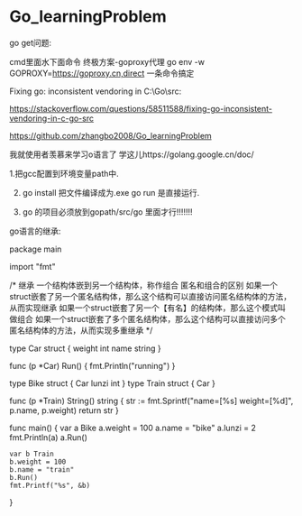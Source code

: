 # Go_learningProblem

go get问题:

cmd里面水下面命令
终极方案-goproxy代理
go env -w GOPROXY=https://goproxy.cn,direct
一条命令搞定






Fixing go: inconsistent vendoring in C:\Go\src:


https://stackoverflow.com/questions/58511588/fixing-go-inconsistent-vendoring-in-c-go-src








https://github.com/zhangbo2008/Go_learningProblem




我就使用者羡慕来学习o语言了
学这儿https://golang.google.cn/doc/


1.把gcc配置到环境变量path中.




2. go install 把文件编译成为.exe
go run 是直接运行.

  
3. go 的项目必须放到gopath/src/go 里面才行!!!!!!!







go语言的继承:

package main

import "fmt"

/*
继承
一个结构体嵌到另一个结构体，称作组合
匿名和组合的区别
如果一个struct嵌套了另一个匿名结构体，那么这个结构可以直接访问匿名结构体的方法，从而实现继承
如果一个struct嵌套了另一个【有名】的结构体，那么这个模式叫做组合
如果一个struct嵌套了多个匿名结构体，那么这个结构可以直接访问多个匿名结构体的方法，从而实现多重继承
*/

type Car struct {
    weight int
    name   string
}

func (p *Car) Run() {
    fmt.Println("running")
}

type Bike struct {
    Car
    lunzi int
}
type Train struct {
    Car
}

func (p *Train) String() string {
    str := fmt.Sprintf("name=[%s] weight=[%d]", p.name, p.weight)
    return str
}

func main() {
    var a Bike
    a.weight = 100
    a.name = "bike"
    a.lunzi = 2
    fmt.Println(a)
    a.Run()

    var b Train
    b.weight = 100
    b.name = "train"
    b.Run()
    fmt.Printf("%s", &b)
}




